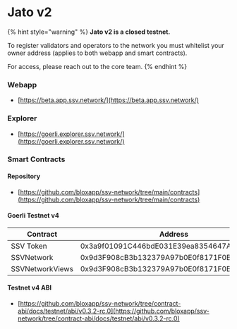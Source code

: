 # Jato v2

{% hint style="warning" %}
**Jato v2 is a closed testnet.**&#x20;

To register validators and operators to the network you must whitelist your owner address (applies to both webapp and smart contracts).&#x20;

For access, please reach out to the core team.
{% endhint %}

### Webapp <a href="#_bhl3qnbkn7py" id="_bhl3qnbkn7py"></a>

* [https://beta.app.ssv.network/](https://beta.app.ssv.network/)

### Explorer <a href="#_bhl3qnbkn7py" id="_bhl3qnbkn7py"></a>

* [https://goerli.explorer.ssv.network/](https://goerli.explorer.ssv.network/)

### Smart Contracts <a href="#_bhl3qnbkn7py" id="_bhl3qnbkn7py"></a>

#### Repository <a href="#_bhl3qnbkn7py" id="_bhl3qnbkn7py"></a>

* [https://github.com/bloxapp/ssv-network/tree/main/contracts](https://github.com/bloxapp/ssv-network/tree/main/contracts)

#### Goerli Testnet v4

| **Contract**    | **Address**                                |
| --------------- | ------------------------------------------ |
| SSV Token       | 0x3a9f01091C446bdE031E39ea8354647AFef091E7 |
| SSVNetwork      | 0x9d3F908cB3b132379A97b0E0f8171F0B42756E28 |
| SSVNetworkViews | 0x9d3F908cB3b132379A97b0E0f8171F0B42756E28 |

#### Testnet v4 ABI

* [https://github.com/bloxapp/ssv-network/tree/contract-abi/docs/testnet/abi/v0.3.2-rc.0](https://github.com/bloxapp/ssv-network/tree/contract-abi/docs/testnet/abi/v0.3.2-rc.0)
